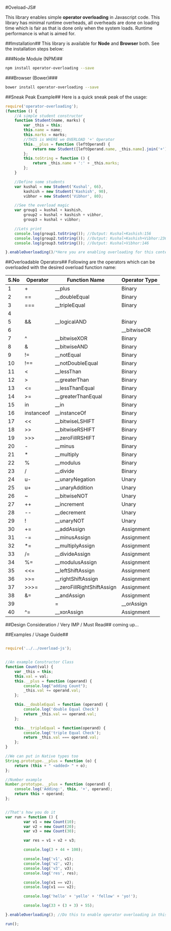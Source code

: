 #Oveload-JS#

This library enables simple **operator overloading** in Javascript code.
This library has minimal runtime overheads, all overheads are done on loading time which is fair as that is done only when the system loads. Runtime performance is what is aimed for.

##Imstallation##
This library is available for **Node** and **Browser** both. See the installation steps below:

###Node Module (NPM)##
```bash
npm install operator-overloading --save
```

###Browser (Bower)###
```bash
bower install operator-overloading --save
```

##Sneak Peak Example##
Here is a quick sneak peak of the usage:
```javascript
require('operator-overloading');
(function () {
    //A simple student constructor
    function Student(name, marks) {
        var _this = this;
        this.name = name;
        this.marks = marks;
        //THIS is WHERE we OVERLOAD '+' Operator
        this.__plus = function (leftOperand) {
            return new Student([leftOperand.name, _this.name].join('+'), leftOperand.marks + _this.marks);
        };
        this.toString = function () {
            return _this.name + ':' + _this.marks;
        };
    }

    //Define some students
    var kushal = new Student('Kushal', 66),
        kashish = new Student('Kashish', 90),
        vibhor = new Student('Vibhor', 80);

    //See the overload magic
    var group1 = kushal + kashish,
        group2 = kushal + kashish + vibhor,
        group3 = kushal + vibhor;

    //Lets print
    console.log(group1.toString()); //Output: Kushal+Kashish:156
    console.log(group2.toString()); //Output: Kushal+Kashish+Vibhor:236
    console.log(group3.toString()); //Output: Kushal+Vibhor:146

}.enableOverloading()/*Here you are enabling overloading for this context only*/)();

```

##Overloadable Operators##
Following are the operators which can be overloaded with the desired overload function name:


| S.No | Operator | Function Name | Operator Type |
|------|----------|---------------|---------------|
| 1 | + | __plus | Binary |
| 2 | == | __doubleEqual | Binary |
| 3 | === | __tripleEqual | Binary |
| 4 | || | __logicalOR | Binary |
| 5 | && | __logicalAND | Binary |
| 6 | | | __bitwiseOR | Binary |
| 7 | ^ | __bitwiseXOR | Binary |
| 8 | & | __bitwiseAND | Binary |
| 9 | != | __notEqual | Binary |
| 10 | !== | __notDoubleEqual | Binary |
| 11 | < | __lessThan | Binary |
| 12 | > | __greaterThan | Binary |
| 13 | <= | __lessThanEqual | Binary |
| 14 | >= | __greaterThanEqual | Binary |
| 15 | in | __in | Binary |
| 16 | instanceof | __instanceOf | Binary |
| 17 | << | __bitwiseLSHIFT | Binary |
| 18 | >> | __bitwiseRSHIFT | Binary |
| 19 | >>> | __zeroFillRSHIFT | Binary |
| 20 | - | __minus | Binary |
| 21 | * | __multiply | Binary |
| 22 | % | __modulus | Binary |
| 23 | / | __divide | Binary |
| 24 | u- | __unaryNegation | Unary |
| 25 | u+ | __unaryAddition | Unary |
| 26 | ~ | __bitwiseNOT | Unary |
| 27 | ++ | __increment | Unary |
| 28 | -- | __decrement | Unary |
| 29 | ! | __unaryNOT | Unary |
| 30 | += | __addAssign | Assignment |
| 31 | -= | __minusAssign | Assignment |
| 32 | *= | __multiplyAssign | Assignment |
| 33 | /= | __divideAssign | Assignment |
| 34 | %= | __modulusAssign | Assignment |
| 35 | <<= | __leftShiftAssign | Assignment |
| 36 | >>= | __rightShiftAssign | Assignment |
| 37 | >>>= | __zeroFillRightShiftAssign | Assignment |
| 38 | &= | __andAssign | Assignment |
| 39 | |= | __orAssign | Assignment |
| 40 | ^= | __xorAssign | Assignment |


##Design Consideration / Very IMP / Must Read##
coming up...


##Examples / Usage Guide##
```javascript

require('../../overload-js');


//An example Constructor Class
function Count(val) {
    var _this = this;
    this.val = val;
    this.__plus = function (operand) {
        console.log("adding Count");
        _this.val += operand.val;
    };

    this.__doubleEqual = function (operand) {
        console.log('double Equal Check')
        return _this.val == operand.val;
    };

    this.__tripleEqual = function(operand) {
        console.log('triple Equal Check');
        return _this.val === operand.val;
    };
}

//We can put in Native types too
String.prototype.__plus = function (o) {
    return (this + " <added> " + o);
};

//Number example
Number.prototype.__plus = function (operand) {
    console.log('Adding:', this, '+', operand);
    return this + operand;
};


//That's how you do it
var run = function () {
        var v1 = new Count(10);
        var v2 = new Count(20);
        var v3 = new Count(30);

        var res = v1 + v2 + v3;

        console.log(3 + 44 + 100);

        console.log('v1', v1);
        console.log('v2', v2);
        console.log('v3', v3);
        console.log('res', res);

        console.log(v1 == v2);
        console.log(v1 === v2);

        console.log('hello' + 'yello' + 'fellow' + 'yo!');

        console.log(33 + (3 + 3) + 55);

}.enableOverloading(); //Do this to enable operator overloading in this function. We don't recommend global enablement as that would be confusing.

run();


```